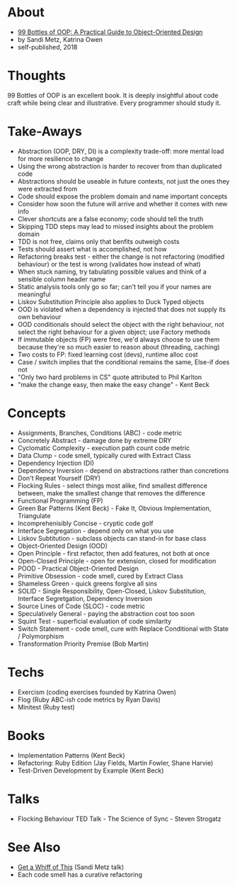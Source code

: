 
# About

* [99 Bottles of OOP: A Practical Guide to Object-Oriented Design](https://www.sandimetz.com/99bottles/)
* by Sandi Metz, Katrina Owen
* self-published, 2018

# Thoughts

99 Bottles of OOP is an excellent book. It is deeply insightful about code craft while being clear and illustrative. Every programmer should study it.

# Take-Aways

* Abstraction (OOP, DRY, DI) is a complexity trade-off: more mental load for more resilience to change
* Using the wrong abstraction is harder to recover from than duplicated code
* Abstractions should be useable in future contexts, not just the ones they were extracted from
* Code should expose the problem domain and name important concepts
* Consider how soon the future will arrive and whether it comes with new info
* Clever shortcuts are a false economy; code should tell the truth
* Skipping TDD steps may lead to missed insights about the problem domain
* TDD is not free, claims only that benfits outweigh costs
* Tests should assert what is accomplished, not how
* Refactoring breaks test - either the change is not refactoring (modified behaviour) or the test is wrong (validates how instead of what)
* When stuck naming, try tabulating possible values and think of a sensible column header name
* Static analysis tools only go so far; can't tell you if your names are meaningful
* Liskov Substitution Principle also applies to Duck Typed objects
* OOD is violated when a dependency is injected that does not supply its own behaviour
* OOD conditionals should select the object with the right behaviour, not select the right behaviour for a given object; use Factory methods
* If immutable objects (FP) were free, we'd always choose to use them because they're so much easier to reason about (threading, caching)
* Two costs to FP: fixed learning cost (devs), runtime alloc cost
* Case / switch implies that the conditional remains the same, Else-if does not
* "Only two hard problems in CS" quote attributed to Phil Karlton
* "make the change easy, then make the easy change" - Kent Beck

# Concepts

* Assignments, Branches, Conditions (ABC) - code metric
* Concretely Abstract - damage done by extreme DRY
* Cyclomatic Complexity - execution path count code metric
* Data Clump - code smell, typically cured with Extract Class
* Dependency Injection (DI)
* Dependency Inversion - depend on abstractions rather than concretions
* Don't Repeat Yourself (DRY)
* Flocking Rules - select things most alike, find smallest difference between, make the smallest change that removes the difference
* Functional Programming (FP)
* Green Bar Patterns (Kent Beck) - Fake It, Obvious Implementation, Triangulate
* Incomprehenisibly Concise - cryptic code golf
* Interface Segregation - depend only on what you use
* Liskov Subtitution - subclass objects can stand-in for base class
* Object-Oriented Design (OOD)
* Open Principle - first refactor, then add features, not both at once
* Open-Closed Principle - open for extension, closed for modification
* POOD - Practical Object-Oriented Design
* Primitive Obsession - code smell, cured by Extract Class
* Shameless Green - quick greens forgive all sins
* SOLID - Single Responsibility, Open-Closed, Liskov Substitution, Interface Segretgation, Dependency Inversion
* Source Lines of Code (SLOC) - code metric
* Speculatively General - paying the abstraction cost too soon
* Squint Test - superficial evaluation of code similarity
* Switch Statement - code smell, cure with Replace Conditional with State / Polymorphism
* Transformation Priority Premise (Bob Martin)

# Techs

* Exercism (coding exercises founded by Katrina Owen)
* Flog (Ruby ABC-ish code metrics by Ryan Davis)
* Minitest (Ruby test)

# Books

* Implementation Patterns (Kent Beck)
* Refactoring: Ruby Edition (Jay Fields, Martin Fowler, Shane Harvie)
* Test-Driven Development by Example (Kent Beck)

# Talks

* Flocking Behaviour TED Talk - The Science of Sync - Steven Strogatz

# See Also

* [Get a Whiff of This](https://www.youtube.com/watch?v=PJjHfa5yxlU) (Sandi Metz talk)
* Each code smell has a curative refactoring
